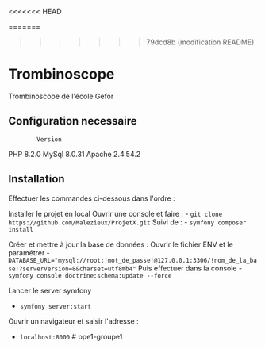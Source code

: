 <<<<<<< HEAD

=======
>>>>>>> 79dcd8b (modification README)
# Trombinoscope
Trombinoscope de l'école Gefor
## Configuration necessaire
            Version
PHP         8.2.0
MySql       8.0.31
Apache      2.4.54.2

## Installation

Effectuer les commandes ci-dessous dans l'ordre :

Installer le projet en local
    Ouvrir une console et faire :
    - `git clone https://github.com/Malezieux/ProjetX.git`
    Suivi de :
    - `symfony composer install`
  
Créer et mettre à jour la base de données :
    Ouvrir le fichier ENV et le paramétrer 
    - `DATABASE_URL="mysql://root:!mot_de_passe!@127.0.0.1:3306/!nom_de_la_base!?serverVersion=8&charset=utf8mb4"`
    Puis effectuer dans la console 
    - `symfony console doctrine:schema:update --force`
  
Lancer le server symfony
- `symfony server:start`
  
Ouvrir un navigateur et saisir l'adresse :
- `localhost:8000`
#   p p e 1 - g r o u p e 1 
